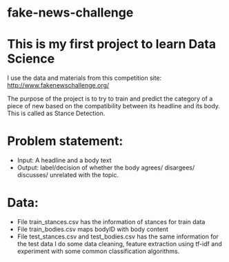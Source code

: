 # fake-news-challenge 
# This is my first project to learn Data Science 
I use the data and materials from this competition site: http://www.fakenewschallenge.org/ 


The purpose of the project is to try to train and predict the category of a piece of new based on the compatibility between its headline  and its body. This is called as Stance Detection. 


# Problem statement:
*  Input: A headline and a body text 
*  Output: label/decision of whether the body agrees/ disargees/ discusses/ unrelated with the topic. 
# Data:
* File train_stances.csv has the information of stances for train data
* File train_bodies.csv maps bodyID with body content
* File test_stances.csv and test_bodies.csv has the same information for the test data
I do some data cleaning, feature extraction using tf-idf and experiment with some common classification algorithms.


